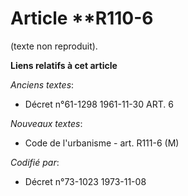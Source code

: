# Article **R110-6

(texte non reproduit).

**Liens relatifs à cet article**

_Anciens textes_:

  - Décret n°61-1298 1961-11-30 ART. 6

_Nouveaux textes_:

  - Code de l'urbanisme - art. R111-6 (M)

_Codifié par_:

  - Décret n°73-1023 1973-11-08
